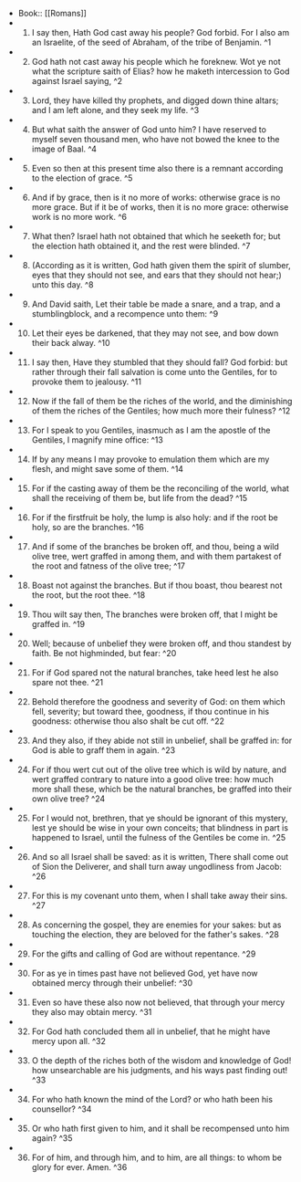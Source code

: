- Book:: [[Romans]]
- 1. I say then, Hath God cast away his people? God forbid. For I also am an Israelite, of the seed of Abraham, of the tribe of Benjamin. ^1
- 2. God hath not cast away his people which he foreknew. Wot ye not what the scripture saith of Elias? how he maketh intercession to God against Israel saying, ^2
- 3. Lord, they have killed thy prophets, and digged down thine altars; and I am left alone, and they seek my life. ^3
- 4. But what saith the answer of God unto him? I have reserved to myself seven thousand men, who have not bowed the knee to the image of Baal. ^4
- 5. Even so then at this present time also there is a remnant according to the election of grace. ^5
- 6. And if by grace, then is it no more of works: otherwise grace is no more grace. But if it be of works, then it is no more grace: otherwise work is no more work. ^6
- 7. What then? Israel hath not obtained that which he seeketh for; but the election hath obtained it, and the rest were blinded. ^7
- 8. (According as it is written, God hath given them the spirit of slumber, eyes that they should not see, and ears that they should not hear;) unto this day. ^8
- 9. And David saith, Let their table be made a snare, and a trap, and a stumblingblock, and a recompence unto them: ^9
- 10. Let their eyes be darkened, that they may not see, and bow down their back alway. ^10
- 11. I say then, Have they stumbled that they should fall? God forbid: but rather through their fall salvation is come unto the Gentiles, for to provoke them to jealousy. ^11
- 12. Now if the fall of them be the riches of the world, and the diminishing of them the riches of the Gentiles; how much more their fulness? ^12
- 13. For I speak to you Gentiles, inasmuch as I am the apostle of the Gentiles, I magnify mine office: ^13
- 14. If by any means I may provoke to emulation them which are my flesh, and might save some of them. ^14
- 15. For if the casting away of them be the reconciling of the world, what shall the receiving of them be, but life from the dead? ^15
- 16. For if the firstfruit be holy, the lump is also holy: and if the root be holy, so are the branches. ^16
- 17. And if some of the branches be broken off, and thou, being a wild olive tree, wert graffed in among them, and with them partakest of the root and fatness of the olive tree; ^17
- 18. Boast not against the branches. But if thou boast, thou bearest not the root, but the root thee. ^18
- 19. Thou wilt say then, The branches were broken off, that I might be graffed in. ^19
- 20. Well; because of unbelief they were broken off, and thou standest by faith. Be not highminded, but fear: ^20
- 21. For if God spared not the natural branches, take heed lest he also spare not thee. ^21
- 22. Behold therefore the goodness and severity of God: on them which fell, severity; but toward thee, goodness, if thou continue in his goodness: otherwise thou also shalt be cut off. ^22
- 23. And they also, if they abide not still in unbelief, shall be graffed in: for God is able to graff them in again. ^23
- 24. For if thou wert cut out of the olive tree which is wild by nature, and wert graffed contrary to nature into a good olive tree: how much more shall these, which be the natural branches, be graffed into their own olive tree? ^24
- 25. For I would not, brethren, that ye should be ignorant of this mystery, lest ye should be wise in your own conceits; that blindness in part is happened to Israel, until the fulness of the Gentiles be come in. ^25
- 26. And so all Israel shall be saved: as it is written, There shall come out of Sion the Deliverer, and shall turn away ungodliness from Jacob: ^26
- 27. For this is my covenant unto them, when I shall take away their sins. ^27
- 28. As concerning the gospel, they are enemies for your sakes: but as touching the election, they are beloved for the father's sakes. ^28
- 29. For the gifts and calling of God are without repentance. ^29
- 30. For as ye in times past have not believed God, yet have now obtained mercy through their unbelief: ^30
- 31. Even so have these also now not believed, that through your mercy they also may obtain mercy. ^31
- 32. For God hath concluded them all in unbelief, that he might have mercy upon all. ^32
- 33. O the depth of the riches both of the wisdom and knowledge of God! how unsearchable are his judgments, and his ways past finding out! ^33
- 34. For who hath known the mind of the Lord? or who hath been his counsellor? ^34
- 35. Or who hath first given to him, and it shall be recompensed unto him again? ^35
- 36. For of him, and through him, and to him, are all things: to whom be glory for ever. Amen. ^36
